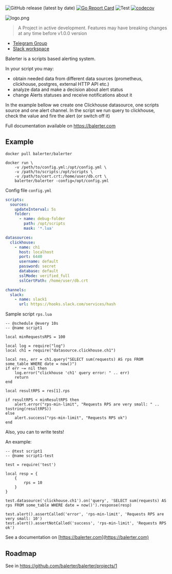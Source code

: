![GitHub release (latest by date)](https://img.shields.io/github/v/release/balerter/balerter) [![Go Report Card](https://goreportcard.com/badge/github.com/balerter/balerter)](https://goreportcard.com/report/github.com/balerter/balerter) ![Test](https://github.com/balerter/balerter/workflows/Test/badge.svg) [![codecov](https://codecov.io/gh/balerter/balerter/branch/master/graph/badge.svg)](https://codecov.io/gh/balerter/balerter) 

![logo.png](logo.png)

> A Project in active development. Features may have breaking changes at any time before v1.0.0 version 

- [Telegram Group](https://t.me/balerter)
- [Slack workspace](https://join.slack.com/t/balerter/shared_invite/zt-dv94fjb6-xC8rZvr79m4JJEy1LkKPPw)

Balerter is a scripts based alerting system.

In your script you may:
- obtain needed data from different data sources (prometheus, clickhouse, postgres, external HTTP API etc.)
- analyze data and make a decision about alert status
- change Alerts statuses and receive notifications about it 

In the example bellow we create one Clickhouse datasource, one scripts source and one alert channel.
In the script we run query to clickhouse, check the value and fire the alert (or switch off it)   

Full documentation available on https://balerter.com

## Example

```
docker pull balerter/balerter
```

```
docker run \
    -v /peth/to/config.yml:/opt/config.yml \
    -v /path/to/scripts:/opt/scripts \ 
    -v /path/to/cert.crt:/home/user/db.crt \
    balerter/balerter -config=/opt/config.yml
```

Config file `config.yml`
```yaml
scripts:
  sources:
    updateInterval: 5s
    folder:
      - name: debug-folder
        path: /opt/scripts
        mask: '*.lua'

datasources:
  clickhouse:
    - name: ch1
      host: localhost
      port: 6440
      username: default
      password: secret
      database: default
      sslMode: verified_full
      sslCertPath: /home/user/db.crt

channels:
  slack:
    - name: slack1
      url: https://hooks.slack.com/services/hash
```

Sample script `rps.lua`
```
-- @schedule @every 10s
-- @name script1

local minRequestsRPS = 100

local log = require("log")
local ch1 = require("datasource.clickhouse.ch1")

local res, err = ch1.query("SELECT sum(requests) AS rps FROM some_table WHERE date = now()")
if err ~= nil then
    log.error("clickhouse 'ch1' query error: " .. err)
    return
end

local resultRPS = res[1].rps

if resultRPS < minResultRPS then
    alert.error("rps-min-limit", "Requests RPS are very small: " .. tostring(resultRPS))
else
    alert.success("rps-min-limit", "Requests RPS ok")
end 
```

Also, you can to write tests!

An example:

```
-- @test script1
-- @name script1-test

test = require('test')

local resp = {
    {
        rps = 10
    }
} 

test.datasource('clickhouse.ch1').on('query', 'SELECT sum(requests) AS rps FROM some_table WHERE date = now()').response(resp)

test.alert().assertCalled('error', 'rps-min-limit', 'Requests RPS are very small: 10')
test.alert().assertNotCalled('success', 'rps-min-limit', 'Requests RPS ok')
```

See a documentation on [https://balerter.com](https://balerter.com)

## Roadmap

See in https://github.com/balerter/balerter/projects/1
